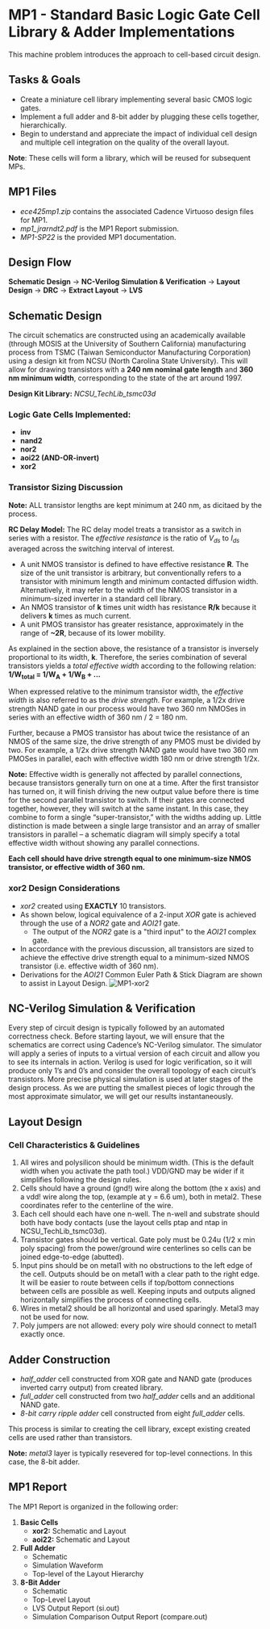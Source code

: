 # MP1 - Standard Basic Logic Gate Cell Library & Adder Implementations

This machine problem introduces the approach to cell-based circuit design. 

## Tasks & Goals 
* Create a miniature cell library implementing several basic CMOS logic gates. 
* Implement a full adder and 8-bit adder by plugging these cells together, hierarchically. 
* Begin to understand and appreciate the impact of individual cell design and multiple cell integration on the quality of the overall layout. 

**Note**: These cells will form a library, which will be reused for subsequent MPs. 

## MP1 Files
* *ece425mp1.zip* contains the associated Cadence Virtuoso design files for MP1.
* *mp1_jrarndt2.pdf* is the MP1 Report submission.
* *MP1-SP22* is the provided MP1 documentation. 

## Design Flow 
**Schematic Design** -> **NC-Verilog Simulation & Verification** -> **Layout Design** -> **DRC** -> **Extract Layout** -> **LVS**

## Schematic Design
The circuit schematics are constructed using an academically available (through MOSIS at the University of Southern California) manufacturing process from TSMC (Taiwan Semiconductor Manufacturing Corporation) using a design kit from NCSU (North Carolina State University). This will allow for drawing transistors with a **240 nm nominal gate length** and **360 nm minimum width**, corresponding to the state of the art around 1997.

**Design Kit Library:** *NCSU_TechLib_tsmc03d*

### Logic Gate Cells Implemented:
* **inv**
* **nand2**
* **nor2**
* **aoi22 (AND-OR-invert)**
* **xor2**

### Transistor Sizing Discussion
**Note:** ALL transistor lengths are kept minimum at 240 nm, as dicitaed by the process. 

**RC Delay Model:** The RC delay model treats a transistor as a switch in series with a resistor. The *effective resistance* is the ratio of *V<sub>ds</sub>* to *I<sub>ds</sub>* averaged across the switching interval of interest.
* A unit NMOS transistor is defined to have effective resistance **R**. The size of the unit transistor is arbitrary, but conventionally refers to a transistor with minimum length and minimum contacted diffusion width. Alternatively, it may refer to the width of the NMOS transistor in a minimum-sized inverter in a standard cell library.
* An NMOS transistor of **k** times unit width has resistance **R/k** because it delivers **k** times as much current.
* A unit PMOS transistor has greater resistance, approximately in the range of **~2R**, because of its lower mobility.

As explained in the section above, the resistance of a transistor is inversely proportional to its width, **k**. Therefore, the series combination of several transistors yields a *total effective width* according to the following relation: **1/W<sub>total</sub> = 1/W<sub>A</sub> + 1/W<sub>B</sub> + ...**

When expressed relative to the minimum transistor width, the *effective width* is also referred to as the *drive strength*. For example, a 1/2x drive strength NAND gate in our process would have two 360 nm NMOSes in series with an effective width of 360 nm / 2 = 180 nm.

Further, because a PMOS transistor has about twice the resistance of an NMOS of the same size, the drive strength of any PMOS must be divided by two. For example, a 1/2x drive strength NAND gate would have two 360 nm PMOSes in parallel, each with effective width 180 nm or drive strength 1/2x.

**Note:** Effective width is generally not affected by parallel connections, because transistors generally turn on one at a time. After the first transistor has turned on, it will finish driving the new output value before there is time for the second parallel transistor to switch. If their gates are connected together, however, they will switch at the same instant. In this case, they combine to form a single “super-transistor,” with the widths adding up. Little distinction is made between a single large transistor and an array of smaller transistors in parallel – a schematic diagram will simply specify a total effective width without showing any parallel connections.

**Each cell should have drive strength equal to one minimum-size NMOS transistor, or effective width of 360 nm.**

### xor2 Design Considerations
* *xor2* created using **EXACTLY** 10 transistors.
* As shown below, logical equivalence of a 2-input *XOR* gate is achieved through the use of a *NOR2* gate and *AOI21* gate.
    * The output of the *NOR2* gate is a "third input" to the *AOI21* complex gate. 
* In accordance with the previous discussion, all transistors are sized to achieve the effective drive strength equal to a minimum-sized NMOS transistor (i.e. effective width of 360 nm).
* Derivations for the *AOI21* Common Euler Path & Stick Diagram are shown to assist in Layout Design.
![MP1-xor2](https://github.com/jackrarndt/AM2901/blob/main/MP1%20-%20Standard%20Basic%20Logic%20Gate%20Cell%20Library%20%26%20Adder%20Implementations/Additional%20Figures/MP1-xor2.jpg)

## NC-Verilog Simulation & Verification
Every step of circuit design is typically followed by an automated correctness check. Before starting layout, we will ensure that the schematics are correct using Cadence’s NC-Verilog simulator. The simulator will apply a series of inputs to a virtual version of each circuit and allow you to see its internals in action. Verilog is used for logic verification, so it will produce only 1’s and 0’s and consider the overall topology of each circuit’s transistors. More precise physical simulation is used at later stages of the design process. As we are putting the smallest pieces of logic through the most approximate simulator, we will get our results instantaneously.

## Layout Design
### Cell Characteristics & Guidelines
1. All wires and polysilicon should be minimum width. (This is the default width when you activate the path tool.) VDD/GND may be wider if it simplifies following the design rules.
2. Cells should have a ground (gnd!) wire along the bottom (the x axis) and a vdd! wire along the top, (example at y = 6.6 um), both in metal2. These coordinates refer to the centerline of the wire.
3. Each cell should each have one n-well. The n-well and substrate should both have body contacts (use the layout cells ptap and ntap in NCSU_TechLib_tsmc03d).
4. Transistor gates should be vertical. Gate poly must be 0.24u (1/2 x min poly spacing) from the power/ground wire centerlines so cells can be joined edge-to-edge (abutted).
5. Input pins should be on metal1 with no obstructions to the left edge of the cell. Outputs should be on metal1 with a clear path to the right edge. It will be easier to route between cells if top/bottom connections between cells are possible as well. Keeping inputs and outputs aligned horizontally simplifies the process of connecting cells.
6. Wires in metal2 should be all horizontal and used sparingly. Metal3 may not be used for now.
7. Poly jumpers are not allowed: every poly wire should connect to metal1 exactly once.

## Adder Construction
* *half_adder* cell constructed from XOR gate and NAND gate (produces inverted carry output) from created library.
* *full_adder* cell constructed from two *half_adder* cells and an additional NAND gate.
* *8-bit carry ripple adder* cell constructed from eight *full_adder* cells. 

This process is similar to creating the cell library, except existing created cells are used rather than transistors.

**Note:** *metal3* layer is typically resevered for top-level connections. In this case, the 8-bit adder.  

## MP1 Report
The MP1 Report is organized in the following order:
1. **Basic Cells**
    * **xor2:** Schematic and Layout
    * **aoi22:** Schematic and Layout
2. **Full Adder**
    * Schematic
    * Simulation Waveform
    * Top-level of the Layout Hierarchy
3. **8-Bit Adder**
    * Schematic
    * Top-Level Layout
    * LVS Output Report (si.out)
    * Simulation Comparison Output Report (compare.out)



